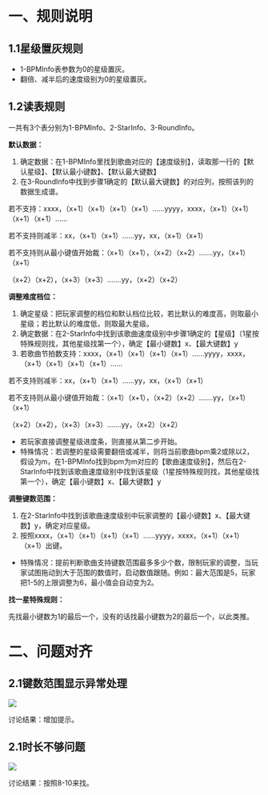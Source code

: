 # 一、规则说明
## **1.1星级置灰规则**
+ 1-BPMInfo表参数为0的星级置灰。
+ 翻倍、减半后的速度级别为0的星级置灰。

## 1.2读表规则
一共有3个表分别为1-BPMInfo、2-StarInfo、3-RoundInfo。

**默认数据：**

1. 确定数据：在1-BPMInfo里找到歌曲对应的【速度级别】，读取那一行的【默认星级】、【默认最小键数】、【默认最大键数】
2. 在3-RoundInfo中找到步骤1确定的【默认最大键数】的对应列，按照该列的数据生成谱。

若不支持：xxxx，（x+1）（x+1）（x+1）（x+1）......yyyy，xxxx，（x+1）（x+1）（x+1）（x+1）......

若不支持则减半：xx，（x+1）（x+1）......yy，xx，（x+1）（x+1）

若不支持则从最小键值开始裁：（x+1）（x+1），（x+2）（x+2）.......yy，（x+1）（x+1）

（x+2）（x+2），（x+3）（x+3）.......yy，（x+2）（x+2）

**调整难度档位：**

1. 确定星级：把玩家调整的档位和默认档位比较，若比默认的难度高，则取最小星级；若比默认的难度低，则取最大星级。
2. 确定数据：在2-StarInfo中找到该歌曲速度级别中步骤1确定的【星级】（1星按特殊规则找，其他星级找第一个），确定【最小键数】x、【最大键数】y
3. 若歌曲节拍数支持：xxxx，（x+1）（x+1）（x+1）（x+1）......yyyy，xxxx，（x+1）（x+1）（x+1）（x+1）......

若不支持则减半：xx，（x+1）（x+1）......yy，xx，（x+1）（x+1）

若不支持则从最小键值开始裁：（x+1）（x+1），（x+2）（x+2）.......yy，（x+1）（x+1）

（x+2）（x+2），（x+3）（x+3）.......yy，（x+2）（x+2）

+ 若玩家直接调整星级进度条，则直接从第二步开始。
+ 特殊情况：若调整的星级需要翻倍或减半，则将当前歌曲bpm乘2或除以2，假设为m，在1-BPMInfo找到bpm为m对应的【歌曲速度级别】，然后在2-StarInfo中找到该歌曲速度级别中找到该星级（1星按特殊规则找，其他星级找第一个），确定【最小键数】x、【最大键数】y

**调整键数范围：**

1. 在2-StarInfo中找到该歌曲速度级别中玩家调整的【最小键数】x、【最大键数】y，确定对应星级。
2. 按照xxxx，（x+1）（x+1）（x+1）（x+1）......yyyy，xxxx，（x+1）（x+1）（x+1）出键。
+ 特殊情况：提前判断歌曲支持键数范围最多多少个数，限制玩家的调整，当玩家试图拖动到大于范围的数值时，启动数值跟随。例如：最大范围是5，玩家把1-5的上限调整为6，最小值会自动变为2。

**找一星特殊规则：**

先找最小键数为1的最后一个，没有的话找最小键数为2的最后一个，以此类推。

# 二、问题对齐
## 2.1键数范围显示异常处理
![](https://cdn.nlark.com/yuque/0/2024/png/45413786/1722327624761-aa432f0f-66c1-4346-a849-70260fb0ece6.png)

讨论结果：增加提示。

## 2.1时长不够问题
![](https://cdn.nlark.com/yuque/0/2024/png/45413786/1722332275169-70e98d77-84a6-4658-aed8-631358e4e77c.png)

讨论结果：按照8-10来找。


